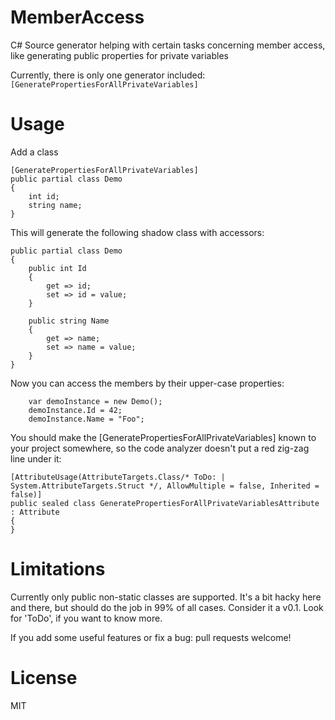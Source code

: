 # MemberAccess

C# Source generator helping with certain tasks concerning member access, like generating public properties for private variables

Currently, there is only one generator included: ``[GeneratePropertiesForAllPrivateVariables]``

# Usage

Add a class 

    [GeneratePropertiesForAllPrivateVariables]
    public partial class Demo
    {
        int id;
        string name;
    }

This will generate the following shadow class with accessors:

    public partial class Demo
    {
        public int Id
        {
            get => id;
            set => id = value;
        }

        public string Name
        {
            get => name;
            set => name = value;
        }
    }
    
Now you can access the members by their upper-case properties:

        var demoInstance = new Demo();
        demoInstance.Id = 42;
        demoInstance.Name = "Foo";

You should make the [GeneratePropertiesForAllPrivateVariables] known to your project somewhere, so the code analyzer doesn't put a red  zig-zag line under it:

    [AttributeUsage(AttributeTargets.Class/* ToDo: | System.AttributeTargets.Struct */, AllowMultiple = false, Inherited = false)]
    public sealed class GeneratePropertiesForAllPrivateVariablesAttribute : Attribute
    {
    }
    
# Limitations

Currently only public non-static classes are supported. It's a bit hacky here and there, but should do the job in 99% of all cases. Consider it a v0.1. Look for 'ToDo', if you want to know more.

If you add some useful features or fix a bug: pull requests welcome!

# License

MIT
